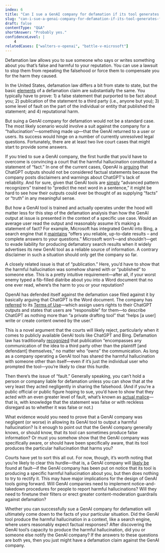 ```yaml
---
index: 6
title: "Can I sue a GenAI company for defamation if its tool generates false information about me?"
slug: "can-i-sue-a-genai-company-for-defamation-if-its-tool-generates-false-information-about-me"
draft: false
contentType: "Q&A"
shortAnswer: "Probably yes."
confidenceLevel: |
    4
relatedCases: ["walters-v-openai", "battle-v-microsoft"]
---
```

Defamation law allows you to sue someone who says or writes something about you that’s false and harmful to your reputation. You can use a lawsuit to stop them from repeating the falsehood or force them to compensate you for the harm they caused. 

In the United States, defamation law differs a bit from state to state, but the basic [elements](https://www.law.cornell.edu/wex/defamation) of a defamation claim are substantially the same. You typically have to prove: 1) a false statement that purported to be fact about you; 2) publication of the statement to a third party (i.e., anyone but you); 3) some level of fault on the part of the individual or entity that published the statement; and 4) reputational harm.

But suing a GenAI company for defamation would not be a standard case. The most likely scenario would involve a suit against the company for a “hallucination”—something made up—that the GenAI returned to a user or users. Its success would hinge on a number of currently unresolved legal questions. Fortunately, there are at least two live court cases that might start to provide some answers.

If you tried to sue a GenAI company, the first hurdle that you’d have to overcome is convincing a court that the harmful hallucination constituted a statement of “fact.” In one of the current cases, OpenAI is [arguing](https://medialaw.org/wp-content/uploads/2024/11/Opening-Brief-ISO-MSJ.pdf) that ChatGPT outputs should not be considered factual statements because the company posts disclaimers and warnings about ChatGPT's lack of reliability. And for sure, given that GenAI tools are [simply](https://www.msnbc.com/msnbc-podcast/why-is-this-happening/unpacking-ai-exponential-disruption-kate-crawford-podcast-transcript-n1304427) “advanced pattern recognizers” trained to “predict the next word in a sentence,” it might be hard to see how their outputs could ever be thought of as supplying “facts” or “truth” in any meaningful sense.

But how a GenAI tool is trained and actually operates under the hood will matter less for this step of the defamation analysis than how the GenAI output at issue is presented in the context of a specific use case. Would an average user read the output and reasonably assume it’s making a statement of fact? For example, Microsoft has integrated GenAI into Bing, a search engine that it [maintains](https://www.bing.com/new) “offers you reliable, up-to-date results – and complete answers to your questions.” Microsoft won’t—and shouldn’t—get to evade liability for producing defamatory search results when it widely advertises its new GenAI tool as a reliable source of information. A contrary disclaimer in such a situation should only get the company so far.
 
A closely related issue is that of “publication.” Here, you’d have to show that the harmful hallucination was somehow shared with or “published” to someone else. This is a pretty intuitive requirement—after all, if your worst enemy typed a fib-filled diatribe about you into a Word document that no one ever read, where’s the harm to you or your reputation? 

OpenAI has defended itself against the defamation case filed against it by basically arguing that ChatGPT is the Word document. The company has [referred](https://storage.courtlistener.com/recap/gov.uscourts.gand.318259/gov.uscourts.gand.318259.12.1.pdf) to its [Terms of Use](https://openai.com/policies/terms-of-use)—which assign users rights to their ChatGPT outputs and states that users are “responsible” for them—to describe ChatGPT as nothing more than “a private drafting tool” that “helps [a user] write or create content owned by the user.” 

This is a novel argument that the courts will likely reject, particularly when it comes to publicly available GenAI tools like ChatGPT and Bing. Defamation law has traditionally [recognized](https://www.journaloffreespeechlaw.org/hendersonhashimotolemley.pdf) that publication “encompasses any communication of the idea to a third party other than the plaintiff [and defendant] themselves,” no matter who “owns” the communication. As long as a company operating a GenAI tool has shared the harmful hallucination with someone other than itself—even if it’s just the individual user who prompted the tool—you’re likely to clear this hurdle.
 
Then there’s the issue of “fault.” Generally speaking, you can’t hold a person or company liable for defamation unless you can show that at the very least they acted negligently in sharing the falsehood. (And if you’re a public official or public figure hoping to sue, you’d have to show that they acted with an even greater level of fault, what’s known as [actual malice](https://en.wikipedia.org/wiki/New_York_Times_Co._v._Sullivan)—that is, with knowledge that the statement was false or with reckless disregard as to whether it was false or not.)

What evidence would you need to prove that a GenAI company was negligent (or worse) in allowing its GenAI tool to output a harmful hallucination? Is it enough to point out that the GenAI company generally knows, or should know, that its tool can sometimes produce false information? Or must you somehow show that the GenAI company was specifically aware, or should have been specifically aware, that its tool produces the particular hallucination that harms you? 

Courts have yet to sort this all out. For now, though, it’s worth noting that you’re likely to clear this hurdle—that is, a GenAI company will [likely be](https://www.journaloffreespeechlaw.org/volokh4.pdf) found at fault—if the GenAI company has been put on notice that its tool is producing a specific harmful hallucination about you, but then does nothing to try to rectify it. This may have major implications for the design of GenAI tools going forward. Will GenAI companies need to implement notice-and-takedown procedures for people to report harmful hallucinations? Will they need to finetune their filters or erect greater content-moderation guardrails against defamation?
 
Whether you can successfully sue a GenAI company for defamation will ultimately come down to the facts of your particular situation. Did the GenAI tool produce the harmful hallucination in a context, like a search engine, where users reasonably expect factual responses? After discovering the GenAI tool’s capacity to produce the harmful hallucination, did you or someone else notify the GenAI company? If the answers to these questions are both yes, then you just might have a defamation claim against the GenAI company.
